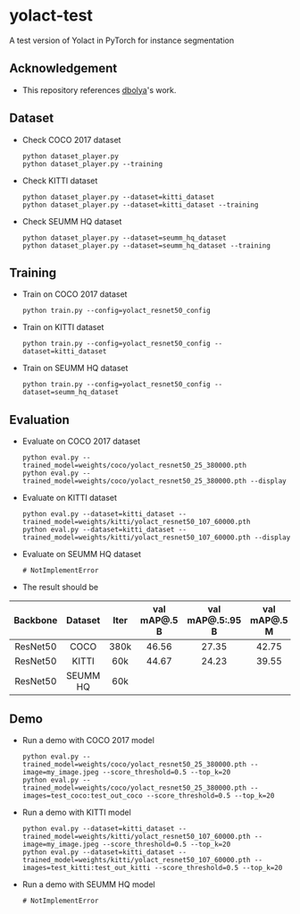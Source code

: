 # yolact-test

A test version of Yolact in PyTorch for instance segmentation

## Acknowledgement
 - This repository references [dbolya](https://github.com/dbolya/yolact)'s work.

## Dataset
 - Check COCO 2017 dataset
   ```
   python dataset_player.py
   python dataset_player.py --training
   ```
 - Check KITTI dataset
   ```
   python dataset_player.py --dataset=kitti_dataset
   python dataset_player.py --dataset=kitti_dataset --training
   ```
 - Check SEUMM HQ dataset
   ```
   python dataset_player.py --dataset=seumm_hq_dataset
   python dataset_player.py --dataset=seumm_hq_dataset --training
   ```

## Training
 - Train on COCO 2017 dataset
   ```
   python train.py --config=yolact_resnet50_config
   ```
 - Train on KITTI dataset
   ```
   python train.py --config=yolact_resnet50_config --dataset=kitti_dataset
   ```
 - Train on SEUMM HQ dataset
   ```
   python train.py --config=yolact_resnet50_config --dataset=seumm_hq_dataset
   ```

## Evaluation
 - Evaluate on COCO 2017 dataset
   ```
   python eval.py --trained_model=weights/coco/yolact_resnet50_25_380000.pth
   python eval.py --trained_model=weights/coco/yolact_resnet50_25_380000.pth --display
   ```
 - Evaluate on KITTI dataset
   ```
   python eval.py --dataset=kitti_dataset --trained_model=weights/kitti/yolact_resnet50_107_60000.pth
   python eval.py --dataset=kitti_dataset --trained_model=weights/kitti/yolact_resnet50_107_60000.pth --display
   ```
 - Evaluate on SEUMM HQ dataset
   ```
   # NotImplementError
   ```
 - The result should be

| Backbone | Dataset  | Iter | val mAP@.5 B | val mAP@.5:.95 B | val mAP@.5 M | val mAP@.5:.95 M |
|:--------:|:--------:|:----:|:------------:|:----------------:|:------------:|:----------------:|
| ResNet50 | COCO     | 380k | 46.56        | 27.35            | 42.75        | 25.78            |
| ResNet50 | KITTI    | 60k  | 44.67        | 24.23            | 39.55        | 22.34            |
| ResNet50 | SEUMM HQ | 60k  |              |                  |              |                  |

## Demo
 - Run a demo with COCO 2017 model
   ```
   python eval.py --trained_model=weights/coco/yolact_resnet50_25_380000.pth --image=my_image.jpeg --score_threshold=0.5 --top_k=20
   python eval.py --trained_model=weights/coco/yolact_resnet50_25_380000.pth --images=test_coco:test_out_coco --score_threshold=0.5 --top_k=20
   ```
 - Run a demo with KITTI model
   ```
   python eval.py --dataset=kitti_dataset --trained_model=weights/kitti/yolact_resnet50_107_60000.pth --image=my_image.jpeg --score_threshold=0.5 --top_k=20
   python eval.py --dataset=kitti_dataset --trained_model=weights/kitti/yolact_resnet50_107_60000.pth --images=test_kitti:test_out_kitti --score_threshold=0.5 --top_k=20
   ```
 - Run a demo with SEUMM HQ model
   ```
   # NotImplementError
   ```
   

